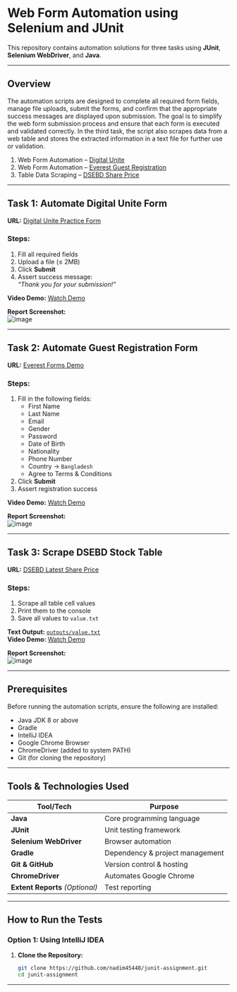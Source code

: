 #  Web Form Automation using Selenium and JUnit
This repository contains automation solutions for three tasks using **JUnit**, **Selenium WebDriver**, and **Java**.

---

##  Overview
 
The automation scripts are designed to complete all required form fields, manage file uploads, submit the forms, and confirm that the appropriate success messages are displayed
upon submission. The goal is to simplify the web form submission process and ensure that each form is executed and validated correctly.
In the third task, the script also scrapes data from a web table and stores the extracted information in a text file for further use or validation.

1.  Web Form Automation – [Digital Unite](https://www.digitalunite.com/practice-webform-learners)  
2.  Web Form Automation – [Everest Guest Registration](https://demo.wpeverest.com/user-registration/guest-registration-form/)  
3.  Table Data Scraping – [DSEBD Share Price](https://dsebd.org/latest_share_price_scroll_by_value.php)

---

##  Task 1: Automate Digital Unite Form

 **URL:** [Digital Unite Practice Form](https://www.digitalunite.com/practice-webform-learners)

###  Steps:
1. Fill all required fields
2. Upload a file (≤ 2MB)
3. Click **Submit**
4. Assert success message:  
    _“Thank you for your submission!”_
  
 **Video Demo:** [ Watch Demo](https://drive.google.com/file/d/1SXkr6sPOwqzlhxqB_ag9UrwF5EiFGYMi/view?usp=sharing)  
 
 **Report Screenshot:**  
![image](https://github.com/user-attachments/assets/3a15c486-15e3-4657-ae2d-f0470ccc2c7d)


---

##  Task 2: Automate Guest Registration Form

 **URL:** [Everest Forms Demo](https://demo.wpeverest.com/user-registration/guest-registration-form/)

###  Steps:
1. Fill in the following fields:
   - First Name  
   - Last Name  
   - Email  
   - Gender
   - Password
   - Date of Birth  
   - Nationality  
   - Phone Number  
   - Country → `Bangladesh`  
   - Agree to Terms & Conditions
2. Click **Submit**
3. Assert registration success
  
 **Video Demo:** [ Watch Demo](https://drive.google.com/file/d/1IBcHRoagw5SMhAnSAXxYgZ0B3hhGPz3S/view?usp=sharing)
 
 **Report Screenshot:**  
![image](https://github.com/user-attachments/assets/249b7dfd-d4e7-4542-bdcc-5735048f96c3)


---

##  Task 3: Scrape DSEBD Stock Table

 **URL:** [DSEBD Latest Share Price](https://dsebd.org/latest_share_price_scroll_by_value.php)

###  Steps:
1. Scrape all table cell values
2. Print them to the console
3. Save all values to `value.txt`
  
 **Text Output:** [`outputs/value.txt`](./src/test/resources/value.txt)  
 **Video Demo:** [Watch Demo](https://drive.google.com/file/d/1Mn8AU7IIG5c7V4xsQ2ZfK1ieEDtloS50/view?usp=sharing)  
 
 **Report Screenshot:**  
![image](https://github.com/user-attachments/assets/3c0e489c-ed64-40a4-be4e-f7d5b728c088)

---

##  Prerequisites

Before running the automation scripts, ensure the following are installed:

-  Java JDK 8 or above  
-  Gradle  
-  IntelliJ IDEA 
-  Google Chrome Browser  
-  ChromeDriver (added to system PATH)  
-  Git (for cloning the repository)

---

##  Tools & Technologies Used

| Tool/Tech             | Purpose                         |
|-----------------------|----------------------------------|
| **Java**              | Core programming language       |
| **JUnit**             | Unit testing framework          |
| **Selenium WebDriver**| Browser automation              |
| **Gradle**            | Dependency & project management |
| **Git & GitHub**      | Version control & hosting       |
| **ChromeDriver**      | Automates Google Chrome         |
| **Extent Reports** *(Optional)* | Test reporting        |

---

##  How to Run the Tests

###  Option 1: Using IntelliJ IDEA

1. **Clone the Repository:**
   ```bash
   git clone https://github.com/nadim45448/junit-assignment.git
   cd junit-assignment

---




